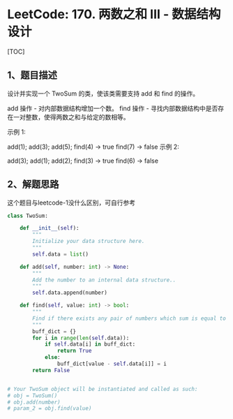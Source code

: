 # LeetCode: 170. 两数之和 III - 数据结构设计

[TOC]

## 1、题目描述

设计并实现一个 TwoSum 的类，使该类需要支持 add 和 find 的操作。

add 操作 -  对内部数据结构增加一个数。
find 操作 - 寻找内部数据结构中是否存在一对整数，使得两数之和与给定的数相等。

示例 1:

add(1); add(3); add(5);
find(4) -> true
find(7) -> false
示例 2:

add(3); add(1); add(2);
find(3) -> true
find(6) -> false



## 2、解题思路

这个题目与leetcode-1没什么区别，可自行参考



```python
class TwoSum:

    def __init__(self):
        """
        Initialize your data structure here.
        """
        self.data = list()

    def add(self, number: int) -> None:
        """
        Add the number to an internal data structure..
        """
        self.data.append(number)

    def find(self, value: int) -> bool:
        """
        Find if there exists any pair of numbers which sum is equal to the value.
        """
        buff_dict = {}
        for i in range(len(self.data)):
            if self.data[i] in buff_dict:
                return True
            else:
                buff_dict[value - self.data[i]] = i
        return False


# Your TwoSum object will be instantiated and called as such:
# obj = TwoSum()
# obj.add(number)
# param_2 = obj.find(value)
```